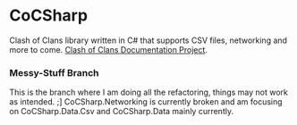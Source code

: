# CoCSharp
Clash of Clans library written in C# that supports CSV files, networking and more to come. [Clash of Clans Documentation Project](https://github.com/clanner/cocdp/).

### Messy-Stuff Branch
This is the branch where I am doing all the refactoring, things may not work as intended. ;]
CoCSharp.Networking is currently broken and am focusing on CoCSharp.Data.Csv and CoCSharp.Data mainly currently.

